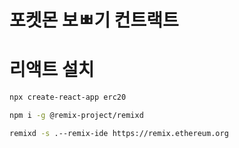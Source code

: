 # 포켓몬 보ㅃ기 컨트랙트

# 리액트 설치

```sh
npx create-react-app erc20

npm i -g @remix-project/remixd

remixd -s .--remix-ide https://remix.ethereum.org
```
